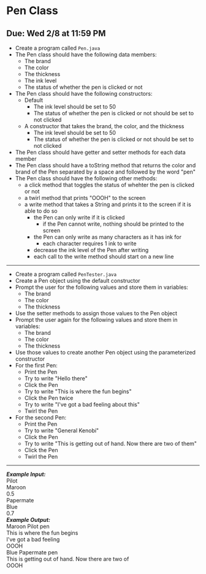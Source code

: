 # Pen Class

## Due: Wed 2/8 at 11:59 PM

- Create a program called `Pen.java`
- The Pen class should have the following data members:
  - The brand
  - The color
  - The thickness
  - The ink level
  - The status of whether the pen is clicked or not
- The Pen class should have the following constructors:
  - Default
    - The ink level should be set to 50
    - The status of whether the pen is clicked or not should be set to not clicked
  - A constructor that takes the brand, the color, and the thickness
    - The ink level should be set to 50
    - The status of whether the pen is clicked or not should be set to not clicked
- The Pen class should have getter and setter methods for each data member
- The Pen class should have a toString method that returns the color and brand of the Pen separated by a space and followed by the word "pen"
- The Pen class should have the following other methods:
  - a click method that toggles the status of whehter the pen is clicked or not
  - a twirl method that prints "OOOH" to the screen
  - a write method that takes a String and prints it to the screen if it is able to do so
    - the Pen can only write if it is clicked
      - if the Pen cannot write, nothing should be printed to the screen
    - the Pen can only write as many characters as it has ink for
      - each character requires 1 ink to write
    - decrease the ink level of the Pen after writing
    - each call to the write method should start on a new line
- - - -
- Create a program called `PenTester.java`
- Create a Pen object using the default constructor
- Prompt the user for the following values and store them in variables:
  - The brand
  - The color
  - The thickness
- Use the setter methods to assign those values to the Pen object
- Prompt the user again for the following values and store them in variables:
  - The brand
  - The color
  - The thickness
- Use those values to create another Pen object using the parameterized constructor
- For the first Pen:
  - Print the Pen
  - Try to write "Hello there"
  - Click the Pen
  - Try to write "This is where the fun begins"
  - Click the Pen twice
  - Try to write "I've got a bad feeling about this"
  - Twirl the Pen
- For the second Pen:
  - Print the Pen
  - Try to write "General Kenobi"
  - Click the Pen
  - Try to write "This is getting out of hand. Now there are two of them"
  - Click the Pen
  - Twirl the Pen
- - - -
***Example Input:***\
Pilot\
Maroon\
0.5\
Papermate\
Blue\
0.7\
***Example Output:***\
Maroon Pilot pen\
This is where the fun begins\
I've got a bad feeling\
OOOH\
Blue Papermate pen\
This is getting out of hand. Now there are two of \
OOOH
